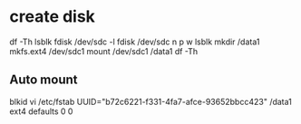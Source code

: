 # create disk
df -Th
lsblk
fdisk /dev/sdc -l
fdisk /dev/sdc
n
p
w
lsblk
mkdir /data1
mkfs.ext4 /dev/sdc1
mount /dev/sdc1 /data1
df -Th

## Auto mount 
blkid
vi /etc/fstab
UUID="b72c6221-f331-4fa7-afce-93652bbcc423" /data1 ext4 defaults 0 0
